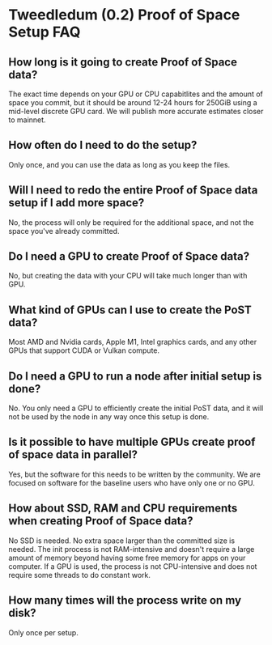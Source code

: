 # Tweedledum (0.2) Proof of Space Setup FAQ

## How long is it going to create Proof of Space data?

The exact time depends on your GPU or CPU capabitlites and the amount of space you commit, but it should be around 12-24 hours for 250GiB using a mid-level discrete GPU card. We will publish more accurate estimates closer to mainnet.

## How often do I need to do the setup?

Only once, and you can use the data as long as you keep the files.

## Will I need to redo the entire Proof of Space data setup if I add more space?

No, the process will only be required for the additional space, and not the space you've already committed.

## Do I need a GPU to create Proof of Space data?

No, but creating the data with your CPU will take much longer than with GPU.

## What kind of GPUs can I use to create the PoST data?

Most AMD and Nvidia cards, Apple M1, Intel graphics cards, and any other GPUs that support CUDA or Vulkan compute.

## Do I need a GPU to run a node after initial setup is done?

No. You only need a GPU to efficiently create the initial PoST data, and it will not be used by the node in any way once this setup is done.

## Is it possible to have multiple GPUs create proof of space data in parallel?

Yes, but the software for this needs to be written by the community. We are focused on software for the baseline users who have only one or no GPU.

## How about SSD, RAM and CPU requirements when creating Proof of Space data?

No SSD is needed. No extra space larger than the committed size is needed. The init process is not RAM-intensive and doesn't require a large amount of memory beyond having some free memory for apps on your computer. If a GPU is used, the process is not CPU-intensive and does not require some threads to do constant work.

## How many times will the process write on my disk?

Only once per setup.
